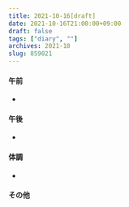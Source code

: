 ```yaml
---
title: 2021-10-16[draft]
date: 2021-10-16T21:00:00+09:00
draft: false
tags: ["diary", ""]
archives: 2021-10
slug: 859021
---
```

#### 午前
- 
#### 午後
- 
#### 体調
- 
#### その他